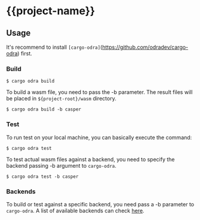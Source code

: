 # {{project-name}}


## Usage
It's recommend to install 
`[cargo-odra]`(https://github.com/odradev/cargo-odra) first.

### Build

```
$ cargo odra build
```
To build a wasm file, you need to pass the -b parameter. 
The result files will be placed in `${project-root}/wasm` directory.

```
$ cargo odra build -b casper
```

### Test
To run test on your local machine, you can basically execute the command:

```
$ cargo odra test
```

To test actual wasm files against a backend, 
you need to specify the backend passing -b argument to `cargo-odra`.

```
$ cargo odra test -b casper
```

### Backends

To build or test against a specific backend, 
you need pass a -b parameter to `cargo-odra`.
A list of available backends can check [here](https://github.com/odradev/odra).